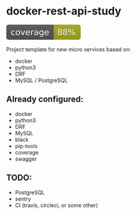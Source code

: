 # docker-rest-api-study
![coverage](./src/coverage.svg)

Project template for new micro services based on:
- docker
- python3
- DRF
- MySQL / PostgreSQL

## Already configured:
- docker
- python3
- DRF
- MySQL
- black
- pip-tools
- coverage
- swagger

## TODO:
- PostgreSQL
- sentry
- CI (travis, circleci, or some other)
